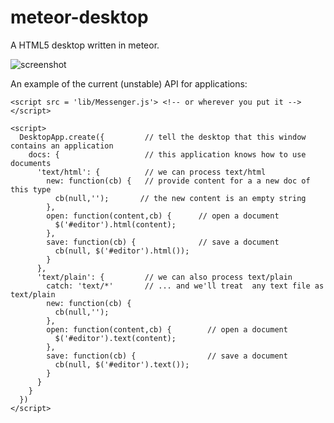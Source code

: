 meteor-desktop
==============

A HTML5 desktop written in meteor.

![screenshot](http://dug.im/3ddba)

An example of the current (unstable) API for applications:

    <script src = 'lib/Messenger.js'> <!-- or wherever you put it --></script>
    
    <script>
      DesktopApp.create({         // tell the desktop that this window contains an application
        docs: {                   // this application knows how to use documents
          'text/html': {          // we can process text/html
            new: function(cb) {   // provide content for a a new doc of this type
              cb(null,'');       // the new content is an empty string
            },
            open: function(content,cb) {      // open a document
              $('#editor').html(content);
            },
            save: function(cb) {              // save a document
              cb(null, $('#editor').html());
            }
          },
          'text/plain': {         // we can also process text/plain
            catch: 'text/*'       // ... and we'll treat  any text file as text/plain
            new: function(cb) {   
              cb(null,'');         
            },
            open: function(content,cb) {        // open a document
              $('#editor').text(content);
            },
            save: function(cb) {                // save a document
              cb(null, $('#editor').text());
            }
          }
        }
      })
    </script>
